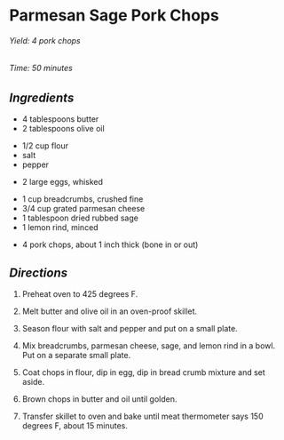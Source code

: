 # Parmesan Sage Pork Chops

######  Yield: 4 pork chops
######  Time: 50 minutes

##  *Ingredients*
- 4 tablespoons butter
- 2 tablespoons olive oil
<!-- -->
- 1/2 cup flour
- salt
- pepper
<!-- -->
- 2 large eggs, whisked
<!-- -->
- 1 cup breadcrumbs, crushed fine
- 3/4 cup grated parmesan cheese
- 1 tablespoon dried rubbed sage
- 1 lemon rind, minced
<!-- -->
- 4 pork chops, about 1 inch thick (bone in or out)
##  *Directions*
1. Preheat oven to 425 degrees F.

2. Melt butter and olive oil in an oven-proof skillet.

3. Season flour with salt and pepper and put on a small plate.

4. Mix breadcrumbs, parmesan cheese, sage, and lemon rind in a bowl.  Put
on a separate small plate.

5. Coat chops in flour, dip in egg, dip in bread crumb mixture and set
aside.

6. Brown chops in butter and oil until golden.

7. Transfer skillet to oven and bake until meat thermometer says 150
degrees F, about 15 minutes.